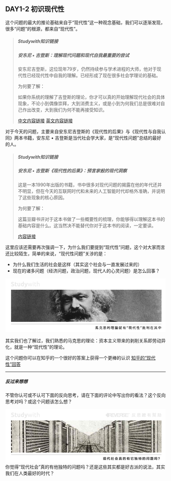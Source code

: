 ## **DAY1-2 初识现代性**

这个问题的最大的推论基础来自于“现代性”这一种观念基础，我们可以逐渐发现，很多“问题”的根源，都来自“现代性”。



> ##### Studywith知识链接
>
> ##### 安东尼 • 吉登斯：理解现代问题和现代自我最重要的尝试
>
> 安东尼吉登斯，这位现年79岁，仍然持续参与学术进程的大师，他对于现代性已经现代性中自我的理解。已经形成了现在很多社会学理论的基础。
>
> 为何要了解：
>
> 如果你系统的理解了吉登斯的理论，你才可以真的开始理解现代社会的具体现象，不论小到偶像崇拜，大到消费主义，或是小到为何我们总是很难对自己作出改变，大到我们为何不能再接受知识。
>
> [中文内容链接](http://shehuixue.h.baike.com/article-118454.html) [英文内容链接](https://en.wikipedia.org/wiki/Anthony_Giddens)



对于今天的问题，主要来自安东尼吉登斯的《现代性的后果》与《现代性与自我认同》两本书籍，安东尼 • 吉登斯是当代社会学大家，是“现代性问题”总结的最好的人。



> ##### Studywith知识链接
>
> ##### 安东尼 • 吉登斯《现代性的后果》：预言家般的现代洞察	
>
> 这是一本1990年出版的书籍，书中很多对现代问题的揭露在他的年代还并不明显，但在今天的互联网时代和未来的人工智能时代却格外准确，并说明了这些现象的核心原因。
>
> 为何要了解：
>
> 这篇豆瓣书评对于这本书做了一些概要性的梳理，你能够得以理解这本书的基础内容是什么。这当然决不能替代你对于这本书的阅读，一定要读。
>
> [内容链接](https://book.douban.com/review/4949439/)



这里应该还需要再次强调一下，为什么我们要提到“现代性”问题，这个对大家而言还比较陌生，简单的来说，“现代性问题”关涉的是：

* 为什么我们生活的社会是这样（其实这个社会与一直发展过来的）
* 现在的诸多问题（经济问题，政治问题，现代人的心灵问题）是怎么回事？

![](/assets/5.jpg)

其实我们也了解过，我们熟悉的马克思的理论：资本主义带来的剥削关系即劳动异化，就是一种“现代性”的理论。

这个问题你可以在知乎的一个很好的答案上获得一个更棒的认识 [知乎的“现代性”回答](https://quip.com/Bge1A7pJb61A)

---

##### 反过来想想

不管你认可或不认可下面的反向思考，请在下面的评论中写出你的看法？这个反向思考对吗？或这个问题该怎么想？

![](/assets/28.jpg)你觉得“现代社会”真的有他独特的问题吗？还是这些其实都是好古派的说法，其实我们在人类最好的时代？

